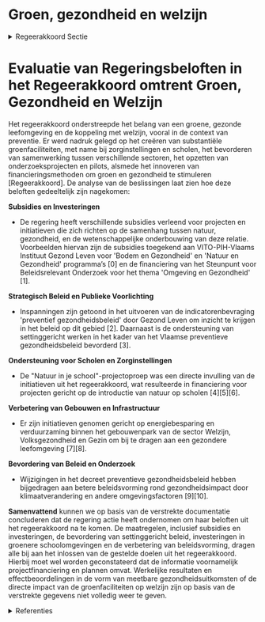 # Groen, gezondheid en welzijn

<details>
        <summary>Regeerakkoord Sectie </summary>
        <p>2.3.7 Groen, gezondheid en welzijn Vanuit het gezondheids- en welzijnsbeleid wordt in het kader van preventie meer aandacht gegeven aan een groene, gezonde leefomgeving. We voorzien zoveel mogelijk zorginstellingen en scholen van substantiële groenfaciliteiten in het kader van de positieve relatie ‘gezondheid– natuurbeleving’. We versterken de samenwerking tussen relevante sectoren om de aangetoonde heilzame werking van groen op de gezondheid beter te benutten en verder wetenschappelijk te onderbouwen. Dit doen we door het opzetten van concrete realisa-ties en pilootprojecten, gekoppeld aan onderzoek. We tasten de mogelijkheden af om innovatieve financieringsmethoden in te zetten, zoals de sociale-impactobligaties (‘social impact bonds’). In overleg met jeugdorganisaties, beheerders, sport- en toerisme-organisaties, zetten we verder in op nabije en toegankelijke natuur, binnen de draagkracht van de gebieden. </p>
        </details> 

# Evaluatie van Regeringsbeloften in het Regeerakkoord omtrent Groen, Gezondheid en Welzijn

Het regeerakkoord onderstreepde het belang van een groene, gezonde leefomgeving en de koppeling met welzijn, vooral in de context van preventie. Er werd nadruk gelegd op het creëren van substantiële groenfaciliteiten, met name bij zorginstellingen en scholen, het bevorderen van samenwerking tussen verschillende sectoren, het opzetten van onderzoeksprojecten en pilots, alsmede het innoveren van financieringsmethoden om groen en gezondheid te stimuleren [Regeerakkoord]. De analyse van de beslissingen laat zien hoe deze beloften gedeeltelijk zijn nagekomen:

**Subsidies en Investeringen**
- De regering heeft verschillende subsidies verleend voor projecten en initiatieven die zich richten op de samenhang tussen natuur, gezondheid, en de wetenschappelijke onderbouwing van deze relatie. Voorbeelden hiervan zijn de subsidies toegekend aan VITO-PIH-Vlaams Instituut Gezond Leven voor 'Bodem en Gezondheid' en 'Natuur en Gezondheid' programma’s \[0\] en de financiering van het Steunpunt voor Beleidsrelevant Onderzoek voor het thema 'Omgeving en Gezondheid' \[1\].

**Strategisch Beleid en Publieke Voorlichting**
- Inspanningen zijn getoond in het uitvoeren van de indicatorenbevraging 'preventief gezondheidsbeleid' door Gezond Leven om inzicht te krijgen in het beleid op dit gebied \[2\]. Daarnaast is de ondersteuning van settinggericht werken in het kader van het Vlaamse preventieve gezondheidsbeleid bevorderd \[3\].

**Ondersteuning voor Scholen en Zorginstellingen**
- De "Natuur in je school"-projectoproep was een directe invulling van de initiatieven uit het regeerakkoord, wat resulteerde in financiering voor projecten gericht op de introductie van natuur op scholen \[4\]\[5\]\[6\].

**Verbetering van Gebouwen en Infrastructuur**
- Er zijn initiatieven genomen gericht op energiebesparing en verduurzaming binnen het gebouwenpark van de sector Welzijn, Volksgezondheid en Gezin om bij te dragen aan een gezondere leefomgeving \[7\]\[8\].

**Bevordering van Beleid en Onderzoek**
- Wijzigingen in het decreet preventieve gezondheidsbeleid hebben bijgedragen aan betere beleidsvorming rond gezondheidsimpact door klimaatverandering en andere omgevingsfactoren \[9\]\[10\].

**Samenvattend** kunnen we op basis van de verstrekte documentatie concluderen dat de regering actie heeft ondernomen om haar beloften uit het regeerakkoord na te komen. De maatregelen, inclusief subsidies en investeringen, de bevordering van settinggericht beleid, investeringen in groenere schoolomgevingen en de verbetering van beleidsvorming, dragen alle bij aan het inlossen van de gestelde doelen uit het regeerakkoord. Hierbij moet wel worden geconstateerd dat de informatie voornamelijk projectfinanciering en plannen omvat. Werkelijke resultaten en effectbeoordelingen in de vorm van meetbare gezondheidsuitkomsten of de directe impact van de groenfaciliteiten op welzijn zijn op basis van de verstrekte gegevens niet volledig weer te geven.

<details>
        <summary> Referenties</summary>
        
**[\[0\]](https://beslissingenvlaamseregering.vlaanderen.be/?search=Subsidie%20consortium%20milieugezondheidszorg%20%28VITO-PIH-Vlaams%20Instituut%20Gezond%20Leven%29%20voor%20uitbouw%20programma%E2%80%99s%20%E2%80%98Bodem%20en%20Gezondheid%E2%80%99%20en%20%E2%80%98Natuur%20en%20Gezondheid%E2%80%99&dateOption=select&startDate=2022-12-23T09%3A00%3A00Z&endDate=2022-12-23T09%3A00%3A00Z)** : **(2022-12-23)** Subsidie consortium milieugezondheidszorg (VITO-PIH-Vlaams Instituut Gezond Leven) voor uitbouw programma’s ‘Bodem en Gezondheid’ en ‘Natuur en Gezondheid’ 

**[\[1\]](https://beslissingenvlaamseregering.vlaanderen.be/?search=Oproep%20erkenning%20en%20financiering%20Steunpunt%20voor%20Beleidsrelevant%20Onderzoek%20voor%20het%20thema%20%27Omgeving%20en%20Gezondheid%27%20%282022-2027%29&dateOption=select&startDate=2022-12-02T09%3A00%3A00Z&endDate=2022-12-02T09%3A00%3A00Z)** : **(2022-12-02)** Oproep erkenning en financiering Steunpunt voor Beleidsrelevant Onderzoek voor het thema 'Omgeving en Gezondheid' (2022-2027) 

**[\[2\]](https://beslissingenvlaamseregering.vlaanderen.be/?search=Gezond%20Leven%3A%20subsidie%20voor%20de%20uitvoering%20van%20de%20indicatorenbevraging%20%27preventief%20gezondheidsbeleid%27&dateOption=select&startDate=2021-07-09T08%3A00%3A00Z&endDate=2021-07-09T08%3A00%3A00Z)** : **(2021-07-09)** Gezond Leven: subsidie voor de uitvoering van de indicatorenbevraging 'preventief gezondheidsbeleid' 

**[\[3\]](https://beslissingenvlaamseregering.vlaanderen.be/?search=Beheersovereenkomst%20met%20Vlaams%20Instituut%20Gezond%20Leven%20voor%20ondersteuning%20settinggericht%20werken%20in%20het%20kader%20van%20het%20Vlaamse%20preventieve%20gezondheidsbeleid&dateOption=select&startDate=2021-06-25T08%3A00%3A00Z&endDate=2021-06-25T08%3A00%3A00Z)** : **(2021-06-25)** Beheersovereenkomst met Vlaams Instituut Gezond Leven voor ondersteuning settinggericht werken in het kader van het Vlaamse preventieve gezondheidsbeleid 

**[\[4\]](https://beslissingenvlaamseregering.vlaanderen.be/?search=Projectoproep%20%27Natuur%20in%20je%20school%202023%27&dateOption=select&startDate=2023-03-31T08%3A00%3A00Z&endDate=2023-03-31T08%3A00%3A00Z)** : **(2023-03-31)** Projectoproep 'Natuur in je school 2023' 

**[\[5\]](https://beslissingenvlaamseregering.vlaanderen.be/?search=Projectoproep%20%27Natuur%20in%20je%20school%27%202023%3A%20bijkomend%20budget&dateOption=select&startDate=2023-12-22T09%3A00%3A00Z&endDate=2023-12-22T09%3A00%3A00Z)** : **(2023-12-22)** Projectoproep 'Natuur in je school' 2023: bijkomend budget 

**[\[6\]](https://beslissingenvlaamseregering.vlaanderen.be/?search=Toekenning%20financiering%20laureaten%20projectoproep%20%E2%80%98Natuur%20in%20je%20school%E2%80%99&dateOption=select&startDate=2022-12-23T09%3A00%3A00Z&endDate=2022-12-23T09%3A00%3A00Z)** : **(2022-12-23)** Toekenning financiering laureaten projectoproep ‘Natuur in je school’ 

**[\[7\]](https://beslissingenvlaamseregering.vlaanderen.be/?search=Aanpak%20besteding%20middelen%20voor%20verderzetting%20onderbouwde%20aanpak%20energiebesparing%20gebouwenpark%20sector%20Welzijn%2C%20Volksgezondheid%20en%20Gezin&dateOption=select&startDate=2023-11-23T16%3A00%3A00Z&endDate=2023-11-23T16%3A00%3A00Z)** : **(2023-11-23)** Aanpak besteding middelen voor verderzetting onderbouwde aanpak energiebesparing gebouwenpark sector Welzijn, Volksgezondheid en Gezin 

**[\[8\]](https://beslissingenvlaamseregering.vlaanderen.be/?search=Besteding%20middelen%20Vlaams%20Klimaatfonds%20%28VKF%29%20voor%20verderzetting%20onderbouwde%20aanpak%20energiebesparing%20gebouwenpark%20in%20de%20sector%20Welzijn%2C%20Volksgezondheid%20en%20Gezin&dateOption=select&startDate=2021-07-02T08%3A00%3A00Z&endDate=2021-07-02T08%3A00%3A00Z)** : **(2021-07-02)** Besteding middelen Vlaams Klimaatfonds (VKF) voor verderzetting onderbouwde aanpak energiebesparing gebouwenpark in de sector Welzijn, Volksgezondheid en Gezin 

**[\[9\]](https://beslissingenvlaamseregering.vlaanderen.be/?search=Wijziging%20decreet%20preventieve%20gezondheidsbeleid&dateOption=select&startDate=2023-04-28T08%3A00%3A00Z&endDate=2023-04-28T08%3A00%3A00Z)** : **(2023-04-28)** Wijziging decreet preventieve gezondheidsbeleid 

**[\[10\]](https://beslissingenvlaamseregering.vlaanderen.be/?search=Wijziging%20decreet%20preventieve%20gezondheidsbeleid&dateOption=select&startDate=2023-09-15T08%3A00%3A00Z&endDate=2023-09-15T08%3A00%3A00Z)** : **(2023-09-15)** Wijziging decreet preventieve gezondheidsbeleid 
        </details> 

